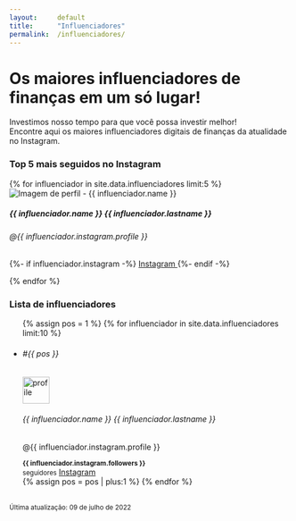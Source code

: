 ```yaml
---
layout:     default
title:      "Influenciadores"
permalink:  /influenciadores/
---
```


<div class="profileiner my-5">
  <div class="text-center mx-lg-auto mb-9">
    <h1 class="display-5 mb-4">Os maiores influenciadores de finanças em um só lugar!</h1>
    <p class="lead">Investimos nosso tempo para que você possa investir melhor! <br>Encontre aqui os maiores influenciadores digitais de finanças da atualidade no Instagram.</p>
  </div>
</div>

<!-- TOP 5 -->
<h3 class="display-6 mt-5 mb-4">Top 5 mais seguidos no Instagram</h3>
<div class="row row-cols-1 row-cols-md-5 g-3">
  {% for influenciador in site.data.influenciadores limit:5 %}
  <div class="col d-flex">
    <div class="card card-body">
      <img class="rounded-circle mb-3 foto" src="{{site.baseurl}}/assets/imgs/influenciadores/{{ influenciador.instagram.profile }}.jpg" alt="Imagem de perfil - {{ influenciador.name }}">
      <h5 class="card-title">{{ influenciador.name }} {{ influenciador.lastname }}</h5>
      <h6 class="card-subtitle mb-2 text-muted">@{{ influenciador.instagram.profile }}</h6>
      <p class="card-text">
        {%- if influenciador.instagram -%}
        <a class="btn btn-outline-primary stretched-link" href="http://www.instagram.com/{{ influenciador.instagram.profile }}" target="_blank" role="button">
          <i class="fab fa-instagram fa-lg"></i> Instagram
        </a>
        {%- endif -%}
      </p>
    </div>
  </div>
  {% endfor %}
</div>



<h3 class="display-6 mt-5 mb-4">Lista de influenciadores</h3>

<ul class="list-group">
{% assign pos = 1 %}
{% for influenciador in site.data.influenciadores limit:10 %}
  <li class="list-group-item d-flex gap-3 py-4 align-items-center">
    <h6 class="opacity-50">#{{ pos }}</h6>
    <img src="{{site.baseurl}}/assets/imgs/influenciadores/{{ influenciador.instagram.profile }}.jpg" alt="profile" width="48" height="48" class="rounded-circle flex-shrink-0" alt="Imagem de perfil - {{ influenciador.name }}">
    <div class="flex-fill">
      <h6 class="mb-0">{{ influenciador.name }} {{ influenciador.lastname }}</h6>
      <p class="mb-0 opacity-75">@{{ influenciador.instagram.profile }}</p>
    </div>
    <small class="lh-1 me-2"><b>{{ influenciador.instagram.followers }}</b><br>seguidores</small>
    <a class="btn btn-outline-primary stretched-link" href="http://www.instagram.com/{{ influenciador.instagram.profile }}" target="_blank" role="button"><i class="fab fa-instagram fa-lg"></i> Instagram</a>
  </li>
{% assign pos = pos | plus:1 %}
{% endfor %}
</ul>

<br><small class="text-muted">Última atualização: 09 de julho de 2022</small>